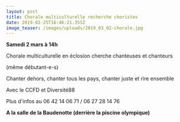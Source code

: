 ```yaml
---
layout: post
title: Chorale multiculturelle recherche choristes
date: 2019-02-25T16:46:21.355Z
image_teaser: /images/uploads/2019_03_02-chorale.jpg
---
```

**Samedi 2 mars à 14h**

Chorale multiculturelle en éclosion cherche chanteuses et chanteurs

(même débutant-e-s)

Chanter dehors, chanter tous les pays, chanter juste et rire ensemble

Avec le CCFD et Diversité88

Plus d'infos au 06 42 14 06 71 / 06 27 28 14 76

**A la salle de la Baudenotte (derrière la piscine olympique)**
